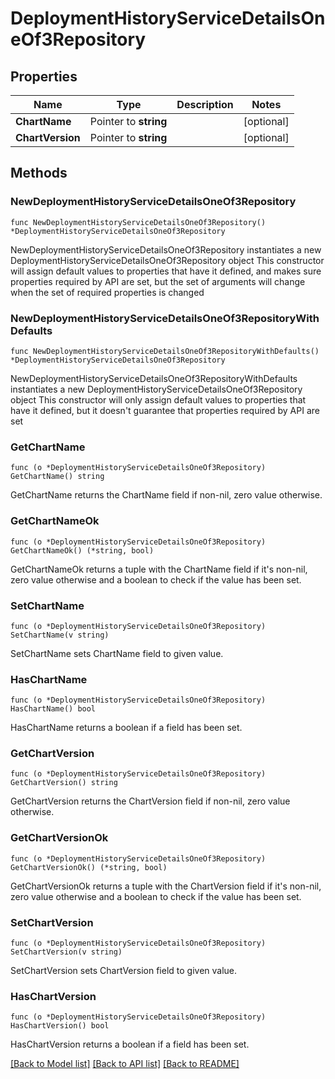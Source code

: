 # DeploymentHistoryServiceDetailsOneOf3Repository

## Properties

Name | Type | Description | Notes
------------ | ------------- | ------------- | -------------
**ChartName** | Pointer to **string** |  | [optional] 
**ChartVersion** | Pointer to **string** |  | [optional] 

## Methods

### NewDeploymentHistoryServiceDetailsOneOf3Repository

`func NewDeploymentHistoryServiceDetailsOneOf3Repository() *DeploymentHistoryServiceDetailsOneOf3Repository`

NewDeploymentHistoryServiceDetailsOneOf3Repository instantiates a new DeploymentHistoryServiceDetailsOneOf3Repository object
This constructor will assign default values to properties that have it defined,
and makes sure properties required by API are set, but the set of arguments
will change when the set of required properties is changed

### NewDeploymentHistoryServiceDetailsOneOf3RepositoryWithDefaults

`func NewDeploymentHistoryServiceDetailsOneOf3RepositoryWithDefaults() *DeploymentHistoryServiceDetailsOneOf3Repository`

NewDeploymentHistoryServiceDetailsOneOf3RepositoryWithDefaults instantiates a new DeploymentHistoryServiceDetailsOneOf3Repository object
This constructor will only assign default values to properties that have it defined,
but it doesn't guarantee that properties required by API are set

### GetChartName

`func (o *DeploymentHistoryServiceDetailsOneOf3Repository) GetChartName() string`

GetChartName returns the ChartName field if non-nil, zero value otherwise.

### GetChartNameOk

`func (o *DeploymentHistoryServiceDetailsOneOf3Repository) GetChartNameOk() (*string, bool)`

GetChartNameOk returns a tuple with the ChartName field if it's non-nil, zero value otherwise
and a boolean to check if the value has been set.

### SetChartName

`func (o *DeploymentHistoryServiceDetailsOneOf3Repository) SetChartName(v string)`

SetChartName sets ChartName field to given value.

### HasChartName

`func (o *DeploymentHistoryServiceDetailsOneOf3Repository) HasChartName() bool`

HasChartName returns a boolean if a field has been set.

### GetChartVersion

`func (o *DeploymentHistoryServiceDetailsOneOf3Repository) GetChartVersion() string`

GetChartVersion returns the ChartVersion field if non-nil, zero value otherwise.

### GetChartVersionOk

`func (o *DeploymentHistoryServiceDetailsOneOf3Repository) GetChartVersionOk() (*string, bool)`

GetChartVersionOk returns a tuple with the ChartVersion field if it's non-nil, zero value otherwise
and a boolean to check if the value has been set.

### SetChartVersion

`func (o *DeploymentHistoryServiceDetailsOneOf3Repository) SetChartVersion(v string)`

SetChartVersion sets ChartVersion field to given value.

### HasChartVersion

`func (o *DeploymentHistoryServiceDetailsOneOf3Repository) HasChartVersion() bool`

HasChartVersion returns a boolean if a field has been set.


[[Back to Model list]](../README.md#documentation-for-models) [[Back to API list]](../README.md#documentation-for-api-endpoints) [[Back to README]](../README.md)


